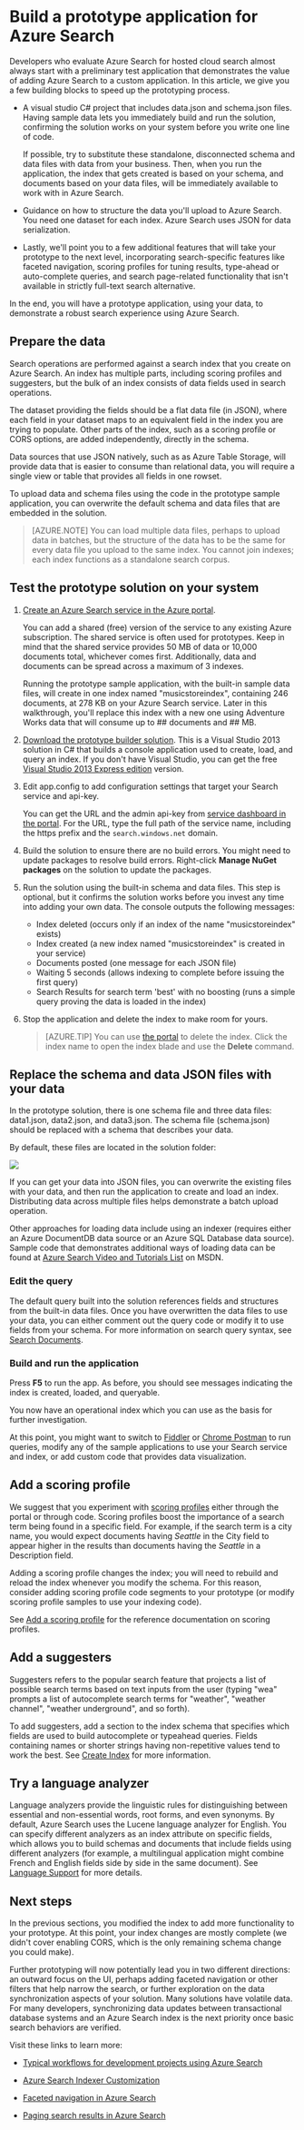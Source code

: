 <properties 
	pageTitle="Build a prototype application for Azure Search | Microsoft Azure | Hosted cloud search service" 
	description="Create your first application prototype to get started with Azure Search, a hosted cloud search service." 
	services="search" 
	documentationCenter="" 
	authors="HeidiSteen" 
	manager="mblythe" 
	editor=""/>

<tags 
	ms.service="search" 
	ms.devlang="rest-api" 
	ms.workload="search" 
	ms.topic="article" 
	ms.tgt_pltfrm="na" 
	ms.date="11/04/2015" 
	ms.author="heidist"/>

# Build a prototype application for Azure Search

Developers who evaluate Azure Search for hosted cloud search almost always start with a preliminary test application that demonstrates the value of adding Azure Search to a custom application.
In this article, we give you a few building blocks to speed up the prototyping process.
 
- A visual studio C# project that includes data.json and schema.json files. Having sample data lets you immediately build and run the solution, confirming the solution works on your system before you write one line of code. 

	If possible, try to substitute these standalone, disconnected schema and data files with data from your business. Then, when you run the application, the index that gets created is based on your schema, and documents based on your data files, will be immediately available to work with in Azure Search.

- Guidance on how to structure the data you'll upload to Azure Search. You need one dataset for each  index. Azure Search uses JSON for data serialization.

- Lastly, we'll point you to a few additional features that will take your prototype to the next level, incorporating search-specific features like faceted navigation, scoring profiles for tuning results, type-ahead or auto-complete queries, and search page-related functionality that isn't available in strictly full-text search alternative.

In the end, you will have a prototype application, using your data, to demonstrate a robust search experience using Azure Search. 

## Prepare the data

Search operations are performed against a search index that you create on Azure Search. An index has multiple parts, including scoring profiles and suggesters, but the bulk of an index consists of data fields used in search operations. 

The dataset providing the fields should be a flat data file (in JSON), where each field in your dataset maps to an equivalent field in the index you are trying to populate. Other parts of the index, such as a scoring profile or CORS options, are added independently, directly in the schema.

Data sources that use JSON natively, such as as Azure Table Storage, will provide data that is easier to consume than relational data, you will require a single view or table that provides all fields in one rowset.

To upload data and schema files using the code in the prototype sample application, you can overwrite the default schema and data files that are embedded in the solution.

> [AZURE.NOTE] You can load multiple data files, perhaps to upload data in batches, but the structure of the data has to be the same for every data file you upload to the same index. You cannot join indexes; each index functions as a standalone search corpus.

## Test the prototype solution on your system

1. [Create an Azure Search service in the Azure portal](search-create-service-portal.md).

    You can add a shared (free) version of the service to any existing Azure subscription. The shared service is often used for prototypes. Keep in mind that the shared service provides 50 MB of data or 10,000 documents total, whichever comes first. Additionally, data and documents can be spread across a maximum of 3 indexes. 

    Running the prototype sample application, with the built-in sample data files, will create in one index named "musicstoreindex", containing 246 documents, at 278 KB on your Azure Search service. Later in this walkthrough, you'll replace this index with a new one using Adventure Works data that will consume up to ## documents and ## MB.

2. [Download the prototype builder solution](http://go.microsoft.com/fwlink/p/?LinkId=536479). This is a Visual Studio 2013 solution in C# that builds a console application used to create, load, and query an index. If you don't have Visual Studio, you can get the free [Visual Studio 2013 Express edition](http://www.visualstudio.com/products/visual-studio-express-vs.aspx) version.

3. Edit app.config to add configuration settings that target your Search service and api-key. 

	You can get the URL and the admin api-key from [service dashboard in the portal](search-create-service-portal.md). For the URL, type the full path of the service name, including the https prefix and the `search.windows.net` domain.

4. Build the solution to ensure there are no build errors. You might need to update packages to resolve build errors. Right-click **Manage NuGet packages** on the solution to update the packages.

5. Run the solution using the built-in schema and data files. This step is optional, but it confirms the solution works before you invest any time into adding your own data. The console outputs the following messages:

	- Index deleted (occurs only if an index of the name "musicstoreindex" exists)
	- Index created (a new index named "musicstoreindex" is created in your service)
	- Documents posted (one message for each JSON file)
	- Waiting 5 seconds (allows indexing to complete before issuing the first query)
	- Search Results for search term 'best' with no boosting (runs a simple query proving the data is loaded in the index)

6. Stop the application and delete the index to make room for yours. 

    > [AZURE.TIP] You can use [the portal](https://portal.azure.com) to delete the index. Click the index name to open the index blade and use the **Delete** command.

## Replace the schema and data JSON files with your data

In the prototype solution, there is one schema file and three data files: data1.json, data2.json, and data3.json. The schema file (schema.json) should be replaced with a schema that describes your data. 

By default, these files are located in the solution folder:

![][1]

If you can get your data into JSON files, you can overwrite the existing files with your data, and then run the application to create and load an index. Distributing data across multiple files helps demonstrate a batch upload operation. 

Other approaches for loading data include using an indexer (requires either an Azure DocumentDB data source or an Azure SQL Database data source). Sample code that demonstrates additional ways of loading data can be found at [Azure Search Video and Tutorials List](search-video-demo-tutorial-list.md) on MSDN.

### Edit the query

The default query built into the solution references fields and structures from the built-in data files. Once you have overwritten the data files to use your data, you can either comment out the query code or modify it to use fields from your schema. For more information on search query syntax, see [Search Documents](https://msdn.microsoft.com/library/azure/dn798927.aspx).

### Build and run the application

Press **F5** to run the app. As before, you should see messages indicating the index is created, loaded, and queryable.

You now have an operational index which you can use as the basis for further investigation.

At this point, you might want to switch to [Fiddler](search-fiddler.md) or [Chrome Postman](search-chrome-postman.md) to run queries, modify any of the sample applications to use your Search service and index, or add custom code that provides data visualization.

## Add a scoring profile

We suggest that you experiment with [scoring profiles](search-get-started-scoring-profiles.md) either through the portal or through code. Scoring profiles boost the importance of a search term being found in a specific field. For example, if the search term is a city name, you would expect documents having *Seattle* in the City field to appear higher in the results than documents having the *Seattle* in a Description field.

Adding a scoring profile changes the index; you will need to rebuild and reload the index whenever you modify the schema. For this reason, consider adding scoring profile code segments to your prototype (or modify scoring profile samples to use your indexing code).

See [Add a scoring profile](https://msdn.microsoft.com/library/dn798928.aspx) for the reference documentation on scoring profiles.

## Add a suggesters

Suggesters refers to the popular search feature that projects a list of possible search terms based on text inputs from the user (typing "wea" prompts a list of autocomplete search terms for "weather", "weather channel", "weather underground", and so forth).

To add suggesters, add a section to the index schema that specifies which fields are used to build autocomplete or typeahead queries. Fields containing names or shorter strings having non-repetitive values tend to work the best. See [Create Index](https://msdn.microsoft.com/library/dn798928.aspx) for more information.

## Try a language analyzer

Language analyzers provide the linguistic rules for distinguishing between essential and non-essential words, root forms, and even synonyms. By default, Azure Search uses the Lucene language analyzer for English. You can specify different analyzers as an index attribute on specific fields, which allows you to build schemas and documents that include fields using different analyzers (for example, a multilingual application might combine French and English fields side by side in the same document). See [Language Support](https://msdn.microsoft.com/library/dn879793.aspx) for more details.

## Next steps

In the previous sections, you modified the index to add more functionality to your prototype. At this point, your index changes are mostly complete (we didn't cover enabling CORS, which is the only remaining schema change you could make).

Further prototyping will now potentially lead you in two different directions: an outward focus on the UI, perhaps adding faceted navigation or other filters that help narrow the search, or further exploration on the data synchronization aspects of your solution. Many solutions have volatile data. For many developers, synchronizing data updates between transactional database systems and an Azure Search index is the next priority once basic search behaviors are verified.

Visit these links to learn more:

- [Typical workflows for development projects using Azure Search](search-workflow.md)

- [Azure Search Indexer Customization](search-indexers-customization.md)

- [Faceted navigation in Azure Search](search-faceted-navigation.md) 

- [Paging search results in Azure Search](search-pagination-page-layout.md)


<!--Image references-->
[1]: ./media/search-build-prototype/azsearch-datafiles.png
 